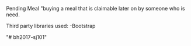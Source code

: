 Pending Meal
"buying a meal that is claimable later on by someone who is need.


Third party libraries used: 
-Bootstrap



"# bh2017-sj101" 
